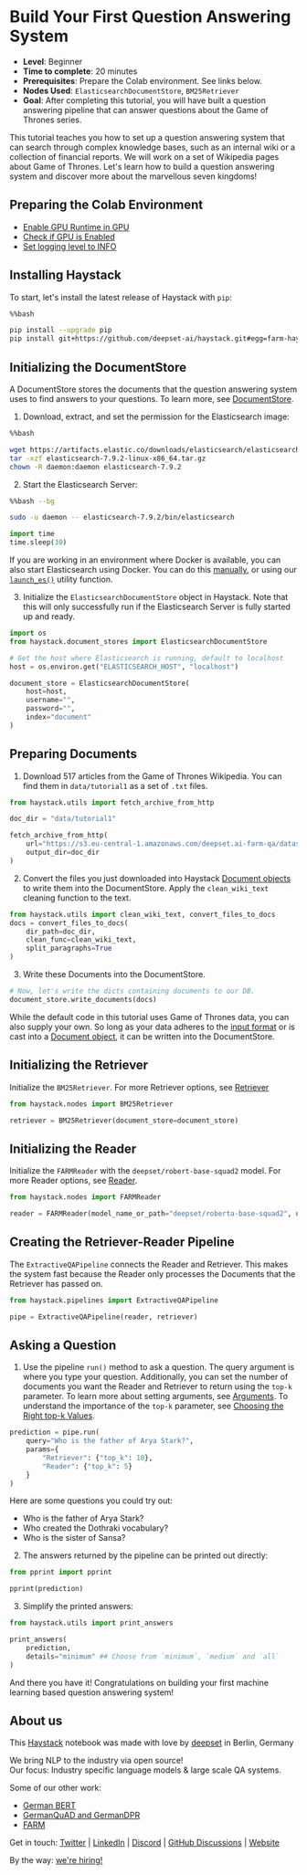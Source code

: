 <!---
title: "Tutorial 1"
metaTitle: "Build Your First QA System"
metaDescription: ""
slug: "/docs/tutorial1"
date: "2020-09-03"
id: "tutorial1md"
--->

# Build Your First Question Answering System

- **Level**: Beginner
- **Time to complete**: 20 minutes
- **Prerequisites**: Prepare the Colab environment. See links below.
- **Nodes Used**: `ElasticsearchDocumentStore`, `BM25Retriever`
- **Goal**: After completing this tutorial, you will have built a question answering pipeline that can answer questions about the Game of Thrones series.

This tutorial teaches you how to set up a question answering system that can search through complex knowledge bases, such as an internal wiki or a collection of financial reports. We will work on a set of Wikipedia pages about Game of Thrones. Let's learn how to build a question answering system and discover more about the marvellous seven kingdoms!



## Preparing the Colab Environment

- [Enable GPU Runtime in GPU](https://docs.haystack.deepset.ai/v5.2-unstable/docs/enable-gpu-runtime-in-colab)
- [Check if GPU is Enabled](https://docs.haystack.deepset.ai/v5.2-unstable/docs/check-if-gpu-is-enabled)
- [Set logging level to INFO](https://docs.haystack.deepset.ai/v5.2-unstable/docs/set-the-logging-level)


## Installing Haystack

To start, let's install the latest release of Haystack with `pip`:


```bash
%%bash

pip install --upgrade pip
pip install git+https://github.com/deepset-ai/haystack.git#egg=farm-haystack[colab]
```

## Initializing the DocumentStore

A DocumentStore stores the documents that the question answering system uses to find answers to your questions. To learn more, see [DocumentStore](https://docs.haystack.deepset.ai/docs/document_store).

1. Download, extract, and set the permission for the Elasticsearch image:


```bash
%%bash

wget https://artifacts.elastic.co/downloads/elasticsearch/elasticsearch-7.9.2-linux-x86_64.tar.gz -q
tar -xzf elasticsearch-7.9.2-linux-x86_64.tar.gz
chown -R daemon:daemon elasticsearch-7.9.2
```

2. Start the Elasticsearch Server:


```bash
%%bash --bg

sudo -u daemon -- elasticsearch-7.9.2/bin/elasticsearch
```


```python
import time
time.sleep(30)
```

If you are working in an environment where Docker is available, you can also start Elasticsearch using Docker. You can do this [manually](https://docs.haystack.deepset.ai/docs/document_store#initialisation), or using our [`launch_es()`](https://docs.haystack.deepset.ai/reference/utils-api) utility function.

3. Initialize the `ElasticsearchDocumentStore` object in Haystack. Note that this will only successfully run if the Elasticsearch Server is fully started up and ready.


```python
import os
from haystack.document_stores import ElasticsearchDocumentStore

# Get the host where Elasticsearch is running, default to localhost
host = os.environ.get("ELASTICSEARCH_HOST", "localhost")

document_store = ElasticsearchDocumentStore(
    host=host,
    username="",
    password="",
    index="document"
)
```

## Preparing Documents

1. Download 517 articles from the Game of Thrones Wikipedia. You can find them in `data/tutorial1` as a set of `.txt` files.


```python
from haystack.utils import fetch_archive_from_http

doc_dir = "data/tutorial1"

fetch_archive_from_http(
    url="https://s3.eu-central-1.amazonaws.com/deepset.ai-farm-qa/datasets/documents/wiki_gameofthrones_txt1.zip",
    output_dir=doc_dir
)
```

2. Convert the files you just downloaded into Haystack [Document objects](https://docs.haystack.deepset.ai/docs/documents_answers_labels#document) to write them into the DocumentStore. Apply the `clean_wiki_text` cleaning function to the text.


```python
from haystack.utils import clean_wiki_text, convert_files_to_docs
docs = convert_files_to_docs(
    dir_path=doc_dir,
    clean_func=clean_wiki_text,
    split_paragraphs=True
)
```

3. Write these Documents into the DocumentStore.


```python
# Now, let's write the dicts containing documents to our DB.
document_store.write_documents(docs)
```

While the default code in this tutorial uses Game of Thrones data, you can also supply your own. So long as your data adheres to the [input format](https://docs.haystack.deepset.ai/docs/document_store#input-format) or is cast into a [Document object](https://docs.haystack.deepset.ai/docs/documents_answers_labels#document), it can be written into the DocumentStore.

## Initializing the Retriever

Initialize the `BM25Retriever`. For more Retriever options, see [Retriever](https://docs.haystack.deepset.ai/docs/retriever)


```python
from haystack.nodes import BM25Retriever

retriever = BM25Retriever(document_store=document_store)
```

## Initializing the Reader

Initialize the `FARMReader` with the `deepset/robert-base-squad2` model. For more Reader options, see [Reader](https://docs.haystack.deepset.ai/docs/reader).


```python
from haystack.nodes import FARMReader

reader = FARMReader(model_name_or_path="deepset/roberta-base-squad2", use_gpu=True)
```

## Creating the Retriever-Reader Pipeline

The `ExtractiveQAPipeline` connects the Reader and Retriever. This makes the system fast because the Reader only processes the Documents that the Retriever has passed on.


```python
from haystack.pipelines import ExtractiveQAPipeline

pipe = ExtractiveQAPipeline(reader, retriever)
```

## Asking a Question

1. Use the pipeline `run()` method to ask a question. The query argument is where you type your question. Additionally, you can set the number of documents you want the Reader and Retriever to return using the `top-k` parameter. To learn more about setting arguments, see [Arguments](https://docs.haystack.deepset.ai/docs/pipelines#arguments). To understand the importance of the `top-k` parameter, see [Choosing the Right top-k Values](https://docs.haystack.deepset.ai/docs/optimization#choosing-the-right-top-k-values).



```python
prediction = pipe.run(
    query="Who is the father of Arya Stark?",
    params={
        "Retriever": {"top_k": 10},
        "Reader": {"top_k": 5}
    }
)
```

Here are some questions you could try out:
- Who is the father of Arya Stark?
- Who created the Dothraki vocabulary?
- Who is the sister of Sansa?

2. The answers returned by the pipeline can be printed out directly:


```python
from pprint import pprint

pprint(prediction)
```

3. Simplify the printed answers:


```python
from haystack.utils import print_answers

print_answers(
    prediction,
    details="minimum" ## Choose from `minimum`, `medium` and `all`
)
```

And there you have it! Congratulations on building your first machine learning based question answering system!

## About us

This [Haystack](https://github.com/deepset-ai/haystack/) notebook was made with love by [deepset](https://deepset.ai/) in Berlin, Germany

We bring NLP to the industry via open source!  
Our focus: Industry specific language models & large scale QA systems.  
  
Some of our other work: 
- [German BERT](https://deepset.ai/german-bert)
- [GermanQuAD and GermanDPR](https://deepset.ai/germanquad)
- [FARM](https://github.com/deepset-ai/FARM)

Get in touch:
[Twitter](https://twitter.com/deepset_ai) | [LinkedIn](https://www.linkedin.com/company/deepset-ai/) | [Discord](https://haystack.deepset.ai/community/join) | [GitHub Discussions](https://github.com/deepset-ai/haystack/discussions) | [Website](https://deepset.ai)

By the way: [we're hiring!](https://www.deepset.ai/jobs)

